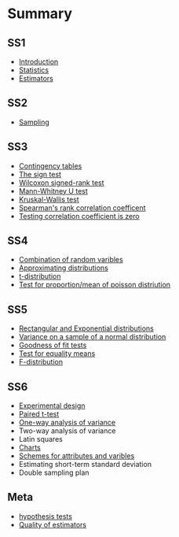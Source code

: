 # Summary

## SS1

* [Introduction](README.md)
* [Statistics](statistics.md)
* [Estimators](standard-error-of-the-mean.md)

## SS2

* [Sampling](ss2/sampling.md)

## SS3

* [Contingency tables](ss3/contingency-tables.md)
* [The sign test](ss3/the-sign-test.md)
* [Wilcoxon signed-rank test](/ss3/wilcoxon-signed-rank-test.md#wilcoxon-signed-rank-test)
* [Mann-Whitney U test](ss3/mann-whitney-u-test.md)
* [Kruskal-Wallis test ](ss3/kruskal-wallis-test.md)
* [Spearman's rank correlation coefficent](ss3/spearman's-rank-correlation-coefficent.md)
* [Testing correlation coefficient is zero](ss3/testing-correlation-coefficient-is-zero.md)

## SS4

* [Combination of random varibles](ss4/combination-of-random-varibles.md)
* [Approximating distributions](ss4/approximating-distributions.md)
* [t-distribution](ss4/t-distribution.md)
* [Test for proportion/mean of poisson distriution](ss4/test-for-proportionmean-of-poisson-distriution.md)

## SS5

* [Rectangular and Exponential distributions](ss5/rectangular-and-exponential-distributions.md)
* [Variance on a sample of a normal distribution](ss5/variance-on-a-sample-of-a-normal-distribution.md)
* [Goodness of fit tests](ss5/goodness-of-fit-tests.md)
* [Test for equality means](ss5/test-for-equality-of-varience-in-normal-distributions.md)
* [F-distribution](ss5/test-equal-variance-of-normal-distributions.md)

## SS6

* [Experimental design](ss6/experimental-design.md)
* [Paired t-test](ss6/paired-t-test.md)
* [One-way analysis of variance](ss6/one-way-analysis-of-variance.md)
* Two-way analysis of variance
* Latin squares
* [Charts](ss6/charts.md)
* [Schemes for attributes and varibles](schemes-for-attributes-and-varibles.md)
* Estimating short-term standard deviation
* Double sampling plan

## Meta

* [hypothesis tests](meta/hypothesis-tests.md)
* [Quality of estimators](meta/quality-of-estimators.md)

